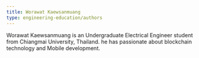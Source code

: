 ```yaml
---
title: Worawat Kaewsanmuang
type: engineering-education/authors
---
```

Worawat Kaewsanmuang is an Undergraduate Electrical Engineer student from Chiangmai University, Thailand.
he has passionate about blockchain technology and Mobile development.
